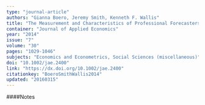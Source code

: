 ```yaml
---
type: "journal-article"
authors: "Gianna Boero, Jeremy Smith, Kenneth F. Wallis"
title: "The Measurement and Characteristics of Professional Forecasters' Uncertainty"
container: "Journal of Applied Economics"
year: "2014"
issue: "7"
volume: "30"
pages: "1029-1046"
subjects: "Economics and Econometrics, Social Sciences (miscellaneous)"
doi: "10.1002/jae.2400"
link: "https://dx.doi.org/10.1002/jae.2400"
citationkey: "BoeroSmithWallis2014"
updated: "20160315"
---
```


####Notes
